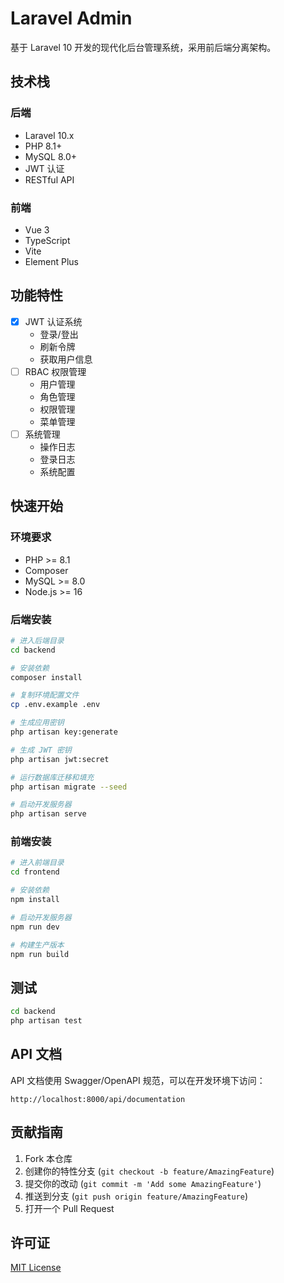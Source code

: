 # Laravel Admin

基于 Laravel 10 开发的现代化后台管理系统，采用前后端分离架构。

## 技术栈

### 后端
- Laravel 10.x
- PHP 8.1+
- MySQL 8.0+
- JWT 认证
- RESTful API

### 前端
- Vue 3
- TypeScript
- Vite
- Element Plus

## 功能特性

- [x] JWT 认证系统
  - 登录/登出
  - 刷新令牌
  - 获取用户信息
- [ ] RBAC 权限管理
  - 用户管理
  - 角色管理
  - 权限管理
  - 菜单管理
- [ ] 系统管理
  - 操作日志
  - 登录日志
  - 系统配置

## 快速开始

### 环境要求

- PHP >= 8.1
- Composer
- MySQL >= 8.0
- Node.js >= 16

### 后端安装

```bash
# 进入后端目录
cd backend

# 安装依赖
composer install

# 复制环境配置文件
cp .env.example .env

# 生成应用密钥
php artisan key:generate

# 生成 JWT 密钥
php artisan jwt:secret

# 运行数据库迁移和填充
php artisan migrate --seed

# 启动开发服务器
php artisan serve
```

### 前端安装

```bash
# 进入前端目录
cd frontend

# 安装依赖
npm install

# 启动开发服务器
npm run dev

# 构建生产版本
npm run build
```

## 测试

```bash
cd backend
php artisan test
```

## API 文档

API 文档使用 Swagger/OpenAPI 规范，可以在开发环境下访问：

```
http://localhost:8000/api/documentation
```

## 贡献指南

1. Fork 本仓库
2. 创建你的特性分支 (`git checkout -b feature/AmazingFeature`)
3. 提交你的改动 (`git commit -m 'Add some AmazingFeature'`)
4. 推送到分支 (`git push origin feature/AmazingFeature`)
5. 打开一个 Pull Request

## 许可证

[MIT License](LICENSE) 